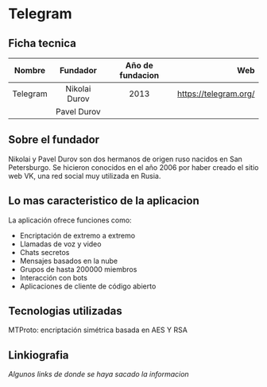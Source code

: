 # Telegram

## Ficha tecnica


| Nombre   | Fundador     | Año de fundacion | Web					    |
| ---------|:------------:|:----------------:|-------------------------:|
| Telegram |Nikolai Durov |		2013         |  https://telegram.org/   |
|		   |Pavel Durov   |					 |     						|

## Sobre el fundador

Nikolai y Pavel Durov son dos hermanos de origen ruso nacidos en San Petersburgo. 
Se hicieron conocidos en el año 2006 por haber creado el sitio web VK, una red social muy utilizada en Rusia.

## Lo mas caracteristico de la aplicacion

La aplicación ofrece funciones como:
  * Encriptación de extremo a extremo
  * Llamadas de voz y video
  * Chats secretos
  * Mensajes basados en la nube
  * Grupos de hasta 200000 miembros
  * Interacción con bots
  * Aplicaciones de cliente de código abierto

## Tecnologias utilizadas

MTProto: encriptación simétrica basada en AES Y RSA


## Linkiografia

*Algunos links de donde se haya sacado la informacion*


